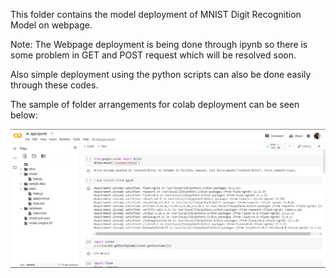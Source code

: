 This folder contains the model deployment of MNIST Digit Recognition Model on webpage.

Note: The Webpage deployment is being done through ipynb so there is some problem in GET and POST request which will be resolved soon.

Also simple deployment using the python scripts can also be done easily through these codes.

The sample of folder arrangements for colab deployment can be seen below:

![](sample_folder_in_colab/sample.PNG)